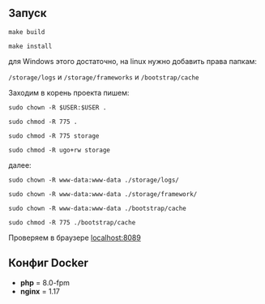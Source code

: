 
## Запуск

`make build`

`make install`

для Windows этого достаточно, на linux нужно добавить права папкам:

 `/storage/logs` и `/storage/frameworks` и `/bootstrap/cache`

Заходим в корень проекта пишем:

`sudo chown -R $USER:$USER .`

`sudo chmod -R 775 .`

`sudo chmod -R 775 storage`

`sudo chmod -R ugo+rw storage`

далее:

`sudo chown -R www-data:www-data ./storage/logs/`

`sudo chown -R www-data:www-data ./storage/framework/`

`sudo chown -R www-data:www-data ./bootstrap/cache`

`sudo chmod -R 775 ./bootstrap/cache`


Проверяем в браузере [localhost:8089](http://localhost:8089/)


## Конфиг Docker
* **php** = 8.0-fpm
* **nginx** = 1.17

